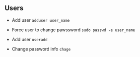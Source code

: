 ## Users

- Add user ```adduser user_name```
- Force user to change pawssword ```sudo passwd -e user_name```

- Add user ```useradd```
- Change password info ```chage```
